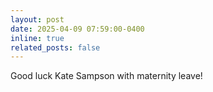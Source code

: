 ```yaml
---
layout: post
date: 2025-04-09 07:59:00-0400
inline: true
related_posts: false
---
```

Good luck Kate Sampson with maternity leave! 
